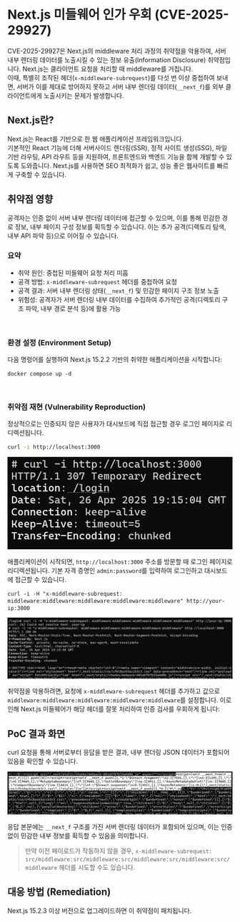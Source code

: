 # Next.js 미들웨어 인가 우회 (CVE-2025-29927)

CVE-2025-29927은 Next.js의 middleware 처리 과정의 취약점을 악용하여, 서버 내부 렌더링 데이터를 노출시킬 수 있는 정보 유출(Information Disclosure) 취약점입니다.
Next.js는 클라이언트 요청을 처리할 때 middleware를 거칩니다.  
이때, 특별히 조작된 헤더(`x-middleware-subrequest`)를 다섯 번 이상 중첩하여 보내면, 서버가 이를 제대로 방어하지 못하고 서버 내부 렌더링 데이터(`__next_f`)를 외부 클라이언트에게 노출시키는 문제가 발생합니다. 


## Next.js란?
Next.js는 React를 기반으로 한 웹 애플리케이션 프레임워크입니다.  
기본적인 React 기능에 더해 서버사이드 렌더링(SSR), 정적 사이트 생성(SSG), 파일 기반 라우팅, API 라우트 등을 지원하여, 프론트엔드와 백엔드 기능을 함께 개발할 수 있도록 도와줍니다.
Next.js를 사용하면 SEO 최적화가 쉽고, 성능 좋은 웹사이트를 빠르게 구축할 수 있습니다.


## 취약점 영향
공격자는 인증 없이 서버 내부 렌더링 데이터에 접근할 수 있으며, 이를 통해 민감한 경로 정보, 내부 페이지 구성 정보를 획득할 수 있습니다. 이는 추가 공격(디렉토리 탐색, 내부 API 파악 등)으로 이어질 수 있습니다.

### 요약
- 취약 원인: 중첩된 미들웨어 요청 처리 미흡
- 공격 방법: `x-middleware-subrequest` 헤더를 중첩하여 요청
- 공격 결과: 서버 내부 렌더링 상태(`__next_f`) 및 민감한 페이지 구조 정보 노출
- 위험성: 공격자가 서버 렌더링 내부 데이터를 수집하여 추가적인 공격(디렉토리 구조 파악, 내부 경로 분석 등)에 활용 가능

<br/>

### 환경 설정 (Environment Setup)

다음 명령어를 실행하여 Next.js 15.2.2 기반의 취약한 애플리케이션을 시작합니다:

```
docker compose up -d
```
<br/>

### 취약점 재현 (Vulnerability Reproduction)

정상적으로는 인증되지 않은 사용자가 대시보드에 직접 접근할 경우 로그인 페이지로 리디렉션됩니다.

```bash
curl -i http://localhost:3000
```
![](./p2.png)

애플리케이션이 시작되면, `http://localhost:3000` 주소를 방문할 때 로그인 페이지로 리디렉션됩니다. 기본 자격 증명인 `admin:password`를 입력하여 로그인하고 대시보드에 접근할 수 있습니다.

```
curl -i -H "x-middleware-subrequest: middleware:middleware:middleware:middleware:middleware" http://your-ip:3000
```
![](./p3.png)

취약점을 악용하려면, 요청에 `x-middleware-subrequest` 헤더를 추가하고 값으로 `middleware:middleware:middleware:middleware:middleware`를 설정합니다. 이로 인해 Next.js 미들웨어가 해당 헤더를 잘못 처리하여 인증 검사를 우회하게 됩니다:
## PoC 결과 화면
curl 요청을 통해 서버로부터 응답을 받은 결과, 내부 렌더링 JSON 데이터가 포함되어 있음을 확인할 수 있습니다.

![PoC 결과 - 서버 렌더링 데이터 노출](./p1.png)

응답 본문에는 `__next_f` 구조를 가진 서버 렌더링 데이터가 포함되어 있으며, 이는 인증 없이 민감한 내부 정보를 획득할 수 있음을 의미합니다.

> 만약 이전 페이로드가 작동하지 않을 경우, `x-middleware-subrequest: src/middleware:src/middleware:src/middleware:src/middleware:src/middleware` 헤더를 시도할 수도 있습니다.

## 대응 방법 (Remediation)
Next.js 15.2.3 이상 버전으로 업그레이드하면 이 취약점이 패치됩니다.
